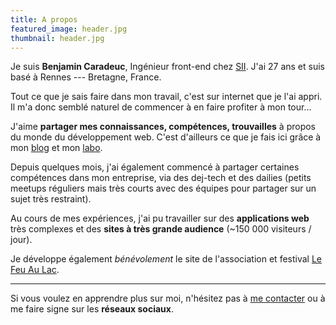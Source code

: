 ```yaml
---
title: A propos
featured_image: header.jpg
thumbnail: header.jpg
---
```


Je suis __Benjamin Caradeuc__, Ingénieur front-end chez [SII](http://www.groupe-sii.com/fr). J'ai 27 ans et suis basé à Rennes --- Bretagne, France.

Tout ce que je sais faire dans mon travail, c'est sur internet que je l'ai appri. Il m'a donc semblé naturel de commencer à en faire profiter à mon tour...

J'aime __partager mes connaissances, compétences, trouvailles__ à propos du monde du développement web. C'est d'ailleurs ce que je fais ici grâce à mon [blog](/blog) et mon [labo](/lab).

Depuis quelques mois, j'ai également commencé à partager certaines compétences dans mon entreprise, via des dej-tech et des dailies (petits meetups réguliers mais très courts avec des équipes pour partager sur un sujet très restraint).

Au cours de mes expériences, j'ai pu travailler sur des __applications web__ très complexes et des __sites à très grande audience__ (~150 000 visiteurs / jour).

Je développe également _bénévolement_ le site de l'association et festival [Le Feu Au Lac](https://festival-lefeuaulac.fr).

---

Si vous voulez en apprendre plus sur moi, n'hésitez pas à [me contacter](contact) ou à me faire signe sur les __réseaux sociaux__.
